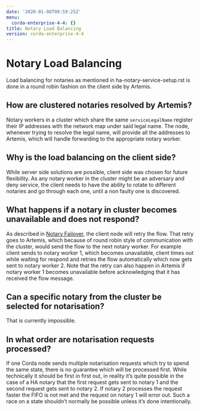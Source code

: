 ```yaml
---
date: '2020-01-08T09:59:25Z'
menu:
  corda-enterprise-4-4: {}
title: Notary Load Balancing
version: corda-enterprise-4-4
---
```



# Notary Load Balancing

Load balancing for notaries as mentioned in ha-notary-service-setup.rst is done in a round robin fashion
            on the client side by Artemis.


## How are clustered notaries resolved by Artemis?

Notary workers in a cluster which share the same `serviceLegalName` register their IP addresses with the network map under said legal name.
                The node, whenever trying to resolve the legal name, will provide all the addresses to Artemis, which will handle forwarding
                to the appropriate notary worker.


## Why is the load balancing on the client side?

While server side solutions are possible, client side was chosen for future flexibility. As any notary worker in the
                cluster might be an adversary and deny service, the client needs to have the ability to rotate to different notaries and go
                through each one, until a non faulty one is discovered.


## What happens if a notary in cluster becomes unavailable and does not respond?

As described in [Notary Failover](notary-failover.md), the client node will retry the flow. That retry goes to Artemis, which because of round
                robin style of communication with the cluster, would send the flow to the next notary worker. For example client sends to notary worker 1, which
                becomes unavailable, client times out while waiting for respond and retries the flow automatically which now gets sent to notary worker 2. Note that
                the retry can also happen in Artemis if notary worker 1 becomes unavailable before acknowledging that it has received the flow message.


## Can a specific notary from the cluster be selected for notarisation?

That is currently impossible.


## In what order are notarisation requests processed?

If one Corda node sends multiple notarisation requests which try to spend the same state, there is no guarantee which will be processed first.
                While technically it should be first in first out, in reality it’s quite possible in the case of a HA notary that the first request gets sent
                to notary 1 and the second request gets sent to notary 2. If notary 2 processes the request faster the FIFO is not met and the request on notary
                1 will error out. Such a race on a state shouldn’t normally be possible unless it’s done intentionally.


